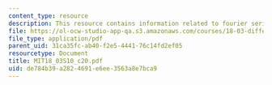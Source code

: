 ```yaml
---
content_type: resource
description: This resource contains information related to fourier series.
file: https://ol-ocw-studio-app-qa.s3.amazonaws.com/courses/18-03-differential-equations-spring-2010/de784b39a2824691e6ee3563a8e7bca9_MIT18_03S10_c20.pdf
file_type: application/pdf
parent_uid: 31ca35fc-ab40-f2e5-4441-76c14fd2ef05
resourcetype: Document
title: MIT18_03S10_c20.pdf
uid: de784b39-a282-4691-e6ee-3563a8e7bca9
---
```

